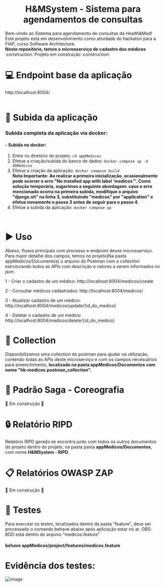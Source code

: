 <h1 align="center"> H&MSystem - Sistema para agendamentos de consultas </h1>
Bem-vindo ao Sistema para agendamento de consultas da Health&Med! Este projeto está em desenvolvimento como atividade do hackaton para a FIAP, curso Software Architecture.	
<br/>
<b>Neste repositório, temos o microsserviço de cadastro dos médicos</b>
<br/>
:construction: Projeto em construção :construction:
<br/>

# :computer: Endpoint base da aplicação
http://localhost:8004/
<br/>
<br/>

# :hammer: Subida da aplicação
### Subida completa da aplicação via docker:

#### - Subida no docker:
1. Entre no diretório do projeto: `cd appMedicos`
2. Efetue a criação/subida do banco de dados: `docker compose up -d dbMedicos`
3. Efetue a criação da aplicação: `docker compose build`                                                                                                                                                                                                                                                     
      <b>Nota Importante:
      Ao realizar a primeira inicialização, ocasionalmente pode ocorrer o erro "No installed app with label 'medicos'". Como solução temporária, sugerimos a seguinte abordagem: caso o erro mencionado ocorra na primeira subida, modifique o arquivo "django.sh" na linha       3, substituindo "medicos" por "application" e efetue novamente o passo 3 antes de seguir para o passo 4.</b>
4. Efetue a subida da aplicação: `docker compose up`
<br/>
  
# :arrow_forward: Uso 
Abaixo, fluxos principais com processo e endpoint desse microsserviço. Para maior detalhe dos campos, temos no projeto(Na pasta appMedicos/Documentos) o arquivo do Postman com a collection estruturando todos as APIs com descrição e valores a serem informados no json.

1 - Criar o cadastro de um médico: http://localhost:8004/medicos/create

2 - Consultar médicos cadastrados: http://localhost:8004/medicos/

3 - Atualizar cadastro de um médico: http://localhost:8004/medicos/update/{id_do_medico}

4 - Deletar o cadastro de um médico: http://localhost:8004/medicos/delete/{id_do_medico}

# :page_with_curl: Collection
Disponibilizamos uma collection do postman para ajudar na utilização, contendo todas as APIs deste microserviço e com os campos necessários para preenchimento, <b>localizado na pasta appMedicos/Documentos com nome "hk-medicos.postman_collection".</b>

# :dancer: Padrão Saga - Coreografia
:construction: Em construção :construction:

# :lock: Relatório RIPD
Relatório RIPD gerado se encontra junto com todos os outros documentos do projeto dentro do projeto, na pasta pasta **appMedicos/Documentos**, com nome **H&MSystem - RIPD**.

# :clipboard: Relatórios OWASP ZAP
:construction: Em construção :construction:

# :test_tube: Testes
Para executar os testes, localizados dentro da pasta "feature", deve ser processado o comando behave abaixo após aplicação estar no ar.
OBS: BDD está dentro do arquivo "medicos.feature"

#### behave appMedicos/project/features/medicos.feature

# Evidência dos testes:

![image](https://github.com/user-attachments/assets/6a44a78b-61cb-4bdf-b416-a7027ff8ba5c)
